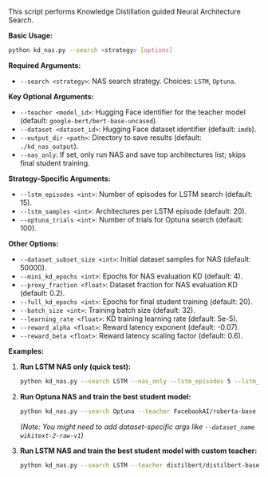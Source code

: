 This script performs Knowledge Distillation guided Neural Architecture Search.

**Basic Usage:**

```bash
python kd_nas.py --search <strategy> [options]
```

**Required Arguments:**

*   `--search <strategy>`: NAS search strategy. Choices: `LSTM`, `Optuna`.

**Key Optional Arguments:**

*   `--teacher <model_id>`: Hugging Face identifier for the teacher model (default: `google-bert/bert-base-uncased`).
*   `--dataset <dataset_id>`: Hugging Face dataset identifier (default: `imdb`).
*   `--output_dir <path>`: Directory to save results (default: `./kd_nas_output`).
*   `--nas_only`: If set, only run NAS and save top architectures list; skips final student training.

**Strategy-Specific Arguments:**

*   `--lstm_episodes <int>`: Number of episodes for LSTM search (default: 15).
*   `--lstm_samples <int>`: Architectures per LSTM episode (default: 20).
*   `--optuna_trials <int>`: Number of trials for Optuna search (default: 100).

**Other Options:**

*   `--dataset_subset_size <int>`: Initial dataset samples for NAS (default: 50000).
*   `--mini_kd_epochs <int>`: Epochs for NAS evaluation KD (default: 4).
*   `--proxy_fraction <float>`: Dataset fraction for NAS evaluation KD (default: 0.2).
*   `--full_kd_epochs <int>`: Epochs for final student training (default: 20).
*   `--batch_size <int>`: Training batch size (default: 32).
*   `--learning_rate <float>`: KD training learning rate (default: 5e-5).
*   `--reward_alpha <float>`: Reward latency exponent (default: -0.07).
*   `--reward_beta <float>`: Reward latency scaling factor (default: 0.6).

**Examples:**

1.  **Run LSTM NAS only (quick test):**
    ```bash
    python kd_nas.py --search LSTM --nas_only --lstm_episodes 5 --lstm_samples 5
    ```

2.  **Run Optuna NAS and train the best student model:**
    ```bash
    python kd_nas.py --search Optuna --teacher FacebookAI/roberta-base --dataset xu-song/cc100-samples --optuna_trials 50 --output_dir ./roberta_nas_results
    ```
    *(Note: You might need to add dataset-specific args like `--dataset_name wikitext-2-raw-v1`)*

3.  **Run LSTM NAS and train the best student model with custom teacher:**
    ```bash
    python kd_nas.py --search LSTM --teacher distilbert/distilbert-base-uncased --dataset imdb --lstm_episodes 10 --output_dir ./distilbert_nas_lstm
    ```
```

